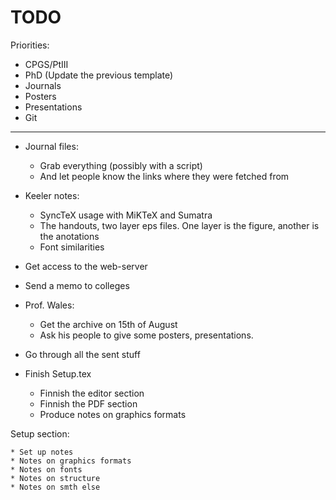 # TODO

Priorities:
 * CPGS/PtIII
 * PhD (Update the previous template)
 * Journals
 * Posters
 * Presentations
 * Git

--------------------------------------------------------------------

 * Journal files:
   - Grab everything (possibly with a script)
   - And let people know the links where they were fetched from

 * Keeler notes:
   - SyncTeX usage with MiKTeX and Sumatra
   - The handouts, two layer eps files. One layer is the figure, another is the anotations
   - Font similarities

 * Get access to the web-server

 * Send a memo to colleges

 * Prof. Wales:
   - Get the archive on 15th of August
   - Ask his people to give some posters, presentations.

 * Go through all the sent stuff
 * Finish Setup.tex
   - Finnish the editor section
   - Finnish the PDF section
   - Produce notes on graphics formats

Setup section:

    * Set up notes
    * Notes on graphics formats
    * Notes on fonts
    * Notes on structure
    * Notes on smth else
